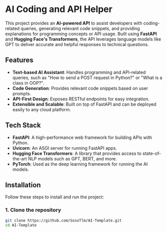 # AI Coding and API Helper

This project provides an **AI-powered API** to assist developers with coding-related queries, generating relevant code snippets, and providing explanations for programming concepts or API usage. Built using **FastAPI** and **Hugging Face's Transformers**, the API leverages language models like GPT to deliver accurate and helpful responses to technical questions.

## Features

- **Text-based AI Assistant**: Handles programming and API-related queries, such as "How to send a POST request in Python?" or "What is a class in OOP?".
- **Code Generation**: Provides relevant code snippets based on user prompts.
- **API-First Design**: Exposes RESTful endpoints for easy integration.
- **Extensible and Scalable**: Built on top of FastAPI and can be deployed easily to any cloud platform.

## Tech Stack

- **FastAPI**: A high-performance web framework for building APIs with Python.
- **Uvicorn**: An ASGI server for running FastAPI apps.
- **Hugging Face Transformers**: A library that provides access to state-of-the-art NLP models such as GPT, BERT, and more.
- **PyTorch**: Used as the deep learning framework for running the AI models.

## Installation

Follow these steps to install and run the project:

### 1. Clone the repository

```bash
git clone https://github.com/SosoTlm/AI-Template.git
cd AI-Template
